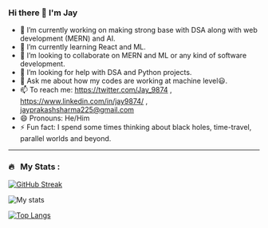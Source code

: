 ### Hi there 👋 I'm Jay


- 🔭 I’m currently working on making strong base with DSA along with web development (MERN) and AI.
- 🌱 I’m currently learning React and ML.
- 👯 I’m looking to collaborate on MERN and ML or any kind of software development.
- 🤔 I’m looking for help with  DSA and Python projects.
- 💬 Ask me about how my codes are working at machine level😃.
- 📫 To reach me: https://twitter.com/Jay_9874 , https://www.linkedin.com/in/jay9874/ , jayprakashsharma225@gmail.com
- 😄 Pronouns: He/Him
- ⚡ Fun fact: I spend some times thinking about black holes, time-travel, parallel worlds and beyond.


---

### 🔥 &nbsp; My Stats :
[![GitHub Streak](http://github-readme-streak-stats.herokuapp.com?user=Jay9874&theme=dark&background=000000)](https://git.io/streak-stats)<br>

![My stats](https://github-readme-stats.vercel.app/api?username=Jay9874&show_icons=true&theme=dark)

[![Top Langs](https://github-readme-stats.vercel.app/api/top-langs/?username=Jay9874&layout=compact&theme=vision-friendly-dark)](https://github.com/anuraghazra/github-readme-stats)
